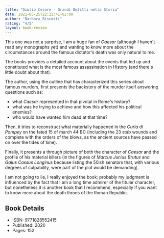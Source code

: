 ```yaml
---
title: "Giulio Cesare - Grandi Delitti nella Storia"
date: 2021-05-25T22:21:41+02:00
author: "Barbara Biscotti"
rating: "4/5"
layout: book-review
---
```


This one was not a surprise, I am a huge fan of _Caesar_ (although I haven't
read any monographs yet) and wanting to know more about the circumstances around
the famous dictator's death was only natural to me.

The books provides a detailed account about the events that led up and
constituted what is the most famous assassination in History (and there's little
doubt about that).

The author, using the outline that has characterized this series about famous
murders, first presents the backstory of the murder itself answering questions
such as:

- what _Caesar_ represented in that pivotal in Rome's history?
- what was he trying to achieve and how this affected his political enemies?
- who would have wanted him dead at that time?

Then, it tries to reconstruct what materially happened in the _Curia di Pompey_
on the fated 15 of march 44 BC (including the 23 stab wounds and complete with
the orders of the blows, as the ancient sources have passed on over the tides of
time).

Finally, it presents a through picture of both the character of _Caesar_ and the
profile of his material killers (in the figures of _Marcus Junius Brutus_ and
_Gaius Cassus Longinus_ because listing the 50ish senators that, with various
degrees of culpability, were part of the plot would be demanding).

I am not going to lie, I really enjoyed the book; probably my judgment is
influenced by the fact that I am a long time admirer of the titular character,
but nonetheless it is another book that I recommend, especially if you want to
know more about the death throes of the Roman Republic.

## Book Details

- ISBN: 9771828552415
- Published: 2020
- Pages: 152

